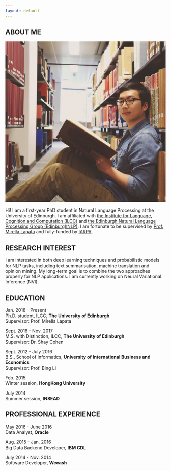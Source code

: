```yaml
---
layout: default
---
```


## ABOUT ME

<img class="profile-picture" src="photo.JPG">

Hi! I am a first-year PhD student in Natural Language Processing at the University of Edinburgh. I am affiliated with [the Institute for Language, Cognition and Computation (ILCC)](http://web.inf.ed.ac.uk/ilcc) and [the Edinburgh Natural Language Processing Group (EdinburghNLP)](http://edinburghnlp.inf.ed.ac.uk/). I am fortunate to be supervised by [Prof. Mirella Lapata](http://homepages.inf.ed.ac.uk/mlap/) and fully-funded by [IARPA](https://www.iarpa.gov/).


## RESEARCH INTEREST

I am interested in both deep learning techniques and probabilistic models for NLP tasks, including text summarisation, machine translation and opinion mining. My long-term goal is to combine the two approaches properly for NLP applications. I am currently working on Neural Variational Inference (NVI).

## EDUCATION

Jan. 2018 - Present  
Ph.D. student, ILCC, **The University of Edinburgh**  
Supervisor: Prof. Mirella Lapata

Sept. 2016 - Nov. 2017  
M.S. with Distinction, ILCC, **The University of Edinburgh**  
Supervisor: Dr. Shay Cohen

Sept. 2012 - July 2016  
B.S., School of Informatics, **University of International Business and Economics**  
Supervisor: Prof. Bing Li

Feb. 2015  
Winter session, **HongKong University**

July 2014  
Summer session, **INSEAD**


## PROFESSIONAL EXPERIENCE

May 2016 - June 2016  
Data Analyst, **Oracle**

Aug. 2015 - Jan. 2016  
Big Data Backend Developer, **IBM CDL**

July 2014 - Nov. 2014  
Software Developer, **Wecash**

<!--
## HONORS AND AWARDS
* MATERIAL PhD Studentship, UoE  
* Comprehensive Scholarship \* 2, UIBE  
* University Outstanding Graduation Dissertation 1st, UIBE  
* Mobile Application Development Challenge 1st, UIBE
* Entrepreneurship Summer School "Presentation to Investors" 1st, Brussels 
* China Undergraduate Mathematical Contest in Modeling, First Prize, Beijing 
* Electronic Commerce Innovation Challenge, Grand Prize, Beijing 
-->
&nbsp;&nbsp;
&nbsp;&nbsp;
&nbsp;&nbsp;
